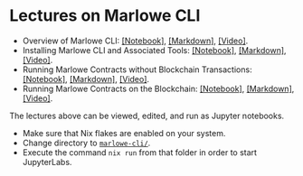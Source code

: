 # Lectures on Marlowe CLI

*   Overview of Marlowe CLI: [[Notebook]](01-marlowe-cli-overview.ipynb), [[Markdown]](01-marlowe-cli-overview.md), [[Video]](https://www.youtube.com/watch?v=lCFPTouvcE8).
*   Installing Marlowe CLI and Associated Tools: [[Notebook]](02-marlowe-cli-installation.ipynb), [[Markdown]](02-marlowe-cli-installation.md), [[Video]](https://www.youtube.com/watch?v=YeouP725Lfc).
*   Running Marlowe Contracts without Blockchain Transactions: [[Notebook]](03-marlowe-cli-abstract.ipynb), [[Markdown]](03-marlowe-cli-abstract.md), [[Video]](https://www.youtube.com/watch?v=o3m1Xz-f2Fk).
*   Running Marlowe Contracts on the Blockchain: [[Notebook]](04-marlowe-cli-concrete.ipynb), [[Markdown]](04-marlowe-cli-concrete.md), [[Video]](https://www.youtube.com/watch?v=DmF7dIKmJMo).


The lectures above can be viewed, edited, and run as Jupyter notebooks.

*  Make sure that Nix flakes are enabled on your system.
*  Change directory to [`marlowe-cli/`](..).
*  Execute the command `nix run` from that folder in order to start JupyterLabs.
